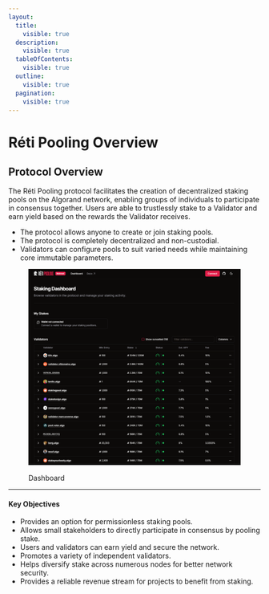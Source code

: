 ```yaml
---
layout:
  title:
    visible: true
  description:
    visible: true
  tableOfContents:
    visible: true
  outline:
    visible: true
  pagination:
    visible: true
---
```


# Réti Pooling Overview

## Protocol Overview

The Réti Pooling protocol facilitates the creation of decentralized staking pools on the Algorand network, enabling groups of individuals to participate in consensus together. Users are able to trustlessly stake to a Validator and earn yield based on the rewards the Validator receives.

* The protocol allows anyone to create or join staking pools.
* The protocol is completely decentralized and non-custodial.
* Validators can configure pools to suit varied needs while maintaining core immutable parameters.

<figure><img src=".gitbook/assets/image.png" alt=""><figcaption><p>Dashboard</p></figcaption></figure>

***

#### Key Objectives

* Provides an option for permissionless staking pools.
* Allows small stakeholders to directly participate in consensus by pooling stake.
* Users and validators can earn yield and secure the network.
* Promotes a variety of independent validators.
* Helps diversify stake across numerous nodes for better network security.
* Provides a reliable revenue stream for projects to benefit from staking.
